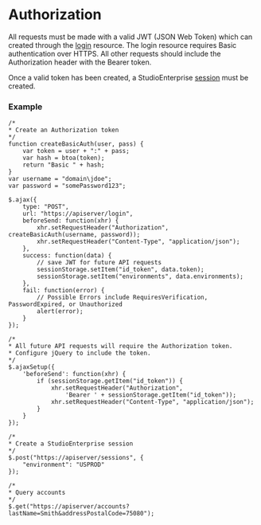 # Authorization

All requests must be made with a valid JWT (JSON Web Token) which can created through the [login](#login) resource. The login resource requires Basic authentication over HTTPS. All other requests should include the Authorization header with the Bearer token.

Once a valid token has been created, a StudioEnterprise [session](#sessions) must be created.

### Example

```
/*
* Create an Authorization token
*/
function createBasicAuth(user, pass) {
    var token = user + ":" + pass;
    var hash = btoa(token);
    return "Basic " + hash;
}
var username = "domain\jdoe";
var password = "somePassword123";

$.ajax({
    type: "POST",
    url: "https://apiserver/login",
    beforeSend: function(xhr) {
        xhr.setRequestHeader("Authorization", createBasicAuth(username, password));
        xhr.setRequestHeader("Content-Type", "application/json");
    },
    success: function(data) {
        // save JWT for future API requests
        sessionStorage.setItem("id_token", data.token);
        sessionStorage.setItem("environments", data.environments);
    },
    fail: function(error) {
        // Possible Errors include RequiresVerification, PasswordExpired, or Unauthorized
        alert(error);
    }
});

/*
* All future API requests will require the Authorization token.
* Configure jQuery to include the token.
*/
$.ajaxSetup({
    'beforeSend': function(xhr) {
        if (sessionStorage.getItem("id_token")) {
            xhr.setRequestHeader("Authorization",
                'Bearer ' + sessionStorage.getItem("id_token"));
            xhr.setRequestHeader("Content-Type", "application/json");
        }
    }
});

/*
* Create a StudioEnterprise session
*/
$.post("https://apiserver/sessions", {
    "environment": "USPROD"
});

/*
* Query accounts
*/
$.get("https://apiserver/accounts?lastName=Smith&addressPostalCode=75080");


```